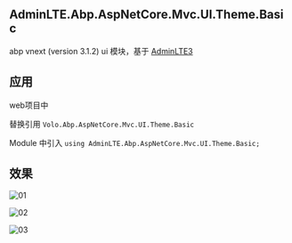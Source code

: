 ## AdminLTE.Abp.AspNetCore.Mvc.UI.Theme.Basic

abp vnext (version 3.1.2) ui 模块，基于 [AdminLTE3](https://github.com/ColorlibHQ/AdminLTE)


## 应用

web项目中

替换引用 `Volo.Abp.AspNetCore.Mvc.UI.Theme.Basic`

Module 中引入 `using AdminLTE.Abp.AspNetCore.Mvc.UI.Theme.Basic;`

## 效果
![01](https://gitee.com/guan2h/abp-vnext-theme/raw/master/screenshots/01.PNG)

![02](https://gitee.com/guan2h/abp-vnext-theme/raw/master/screenshots/02.PNG)

![03](https://gitee.com/guan2h/abp-vnext-theme/raw/master/screenshots/03.PNG)
